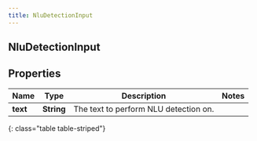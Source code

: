 ```yaml
---
title: NluDetectionInput
---
```

## NluDetectionInput

## Properties

|Name | Type | Description | Notes|
|------------ | ------------- | ------------- | -------------|
| **text** | **String** | The text to perform NLU detection on. | |
{: class="table table-striped"}


